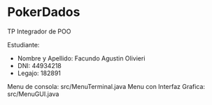 # PokerDados
TP Integrador de POO

Estudiante:
  + Nombre y Apellido: Facundo Agustin Olivieri
  + DNI: 44934218
  + Legajo: 182891

Menu de consola: src/MenuTerminal.java
Menu con Interfaz Grafica: src/MenuGUI.java 

